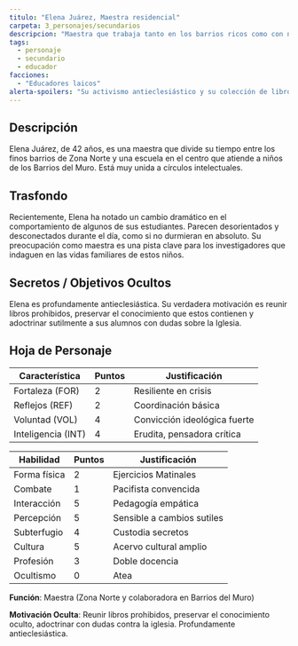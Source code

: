 ```yaml
---
titulo: "Elena Juárez, Maestra residencial"
carpeta: 3_personajes/secundarios
descripcion: "Maestra que trabaja tanto en los barrios ricos como con niños de los Barrios del Muro, y que secretamente lucha contra la influencia de la Iglesia."
tags:
  - personaje
  - secundario
  - educador
facciones:
  - "Educadores laicos"
alerta-spoilers: "Su activismo antieclesiástico y su colección de libros prohibidos son un secreto peligroso."
---
```


## Descripción

Elena Juárez, de 42 años, es una maestra que divide su tiempo entre los finos barrios de Zona Norte y una escuela en el centro que atiende a niños de los Barrios del Muro. Está muy unida a círculos intelectuales.

## Trasfondo

Recientemente, Elena ha notado un cambio dramático en el comportamiento de algunos de sus estudiantes. Parecen desorientados y desconectados durante el día, como si no durmieran en absoluto. Su preocupación como maestra es una pista clave para los investigadores que indaguen en las vidas familiares de estos niños.

## Secretos / Objetivos Ocultos

Elena es profundamente antieclesiástica. Su verdadera motivación es reunir libros prohibidos, preservar el conocimiento que estos contienen y adoctrinar sutilmente a sus alumnos con dudas sobre la Iglesia.

## Hoja de Personaje

| **Característica** | **Puntos** | **Justificación** |
| --- | --- | --- |
| Fortaleza (FOR) | 2 | Resiliente en crisis |
| Reflejos (REF) | 2 | Coordinación básica |
| Voluntad (VOL) | 4 | Convicción ideológica fuerte |
| Inteligencia (INT) | 4 | Erudita, pensadora crítica |

| **Habilidad** | **Puntos** | **Justificación** |
| --- | --- | --- |
| Forma física | 2 | Ejercicios Matinales |
| Combate | 1 | Pacifista convencida |
| Interacción | 5 | Pedagogía empática |
| Percepción | 5 | Sensible a cambios sutiles |
| Subterfugio | 4 | Custodia secretos |
| Cultura | 5 | Acervo cultural amplio |
| Profesión | 3 | Doble docencia |
| Ocultismo | 0 | Atea |

**Función**: Maestra (Zona Norte y colaboradora en Barrios del Muro)

**Motivación Oculta**: Reunir libros prohibidos, preservar el conocimiento oculto, adoctrinar con dudas contra la iglesia. Profundamente antieclesiástica.

